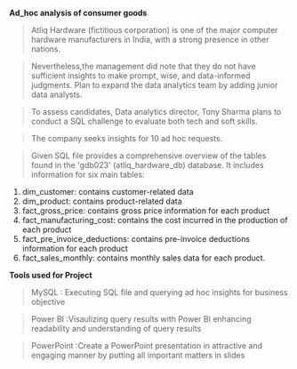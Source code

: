 **Ad_hoc analysis of consumer goods**

>Atliq Hardware (fictitious corporation) is one of the major computer hardware manufacturers in India,
with a strong presence in other nations.

>Nevertheless,the management did note that they do not have sufficient insights to make prompt, wise, and
 data-informed judgments. Plan to expand the data analytics team by adding junior data analysts.

>To assess candidates, Data analytics director, Tony Sharma plans to conduct a SQL challenge to evaluate both tech and soft skills.

>The company seeks insights for 10 ad hoc requests.

>Given SQL file provides a comprehensive overview of the tables found in the 'gdb023' (atliq_hardware_db) database.
It includes information for six main tables:
 
1. dim_customer: contains customer-related data
2. dim_product: contains product-related data
3. fact_gross_price: contains gross price information for each product
4. fact_manufacturing_cost: contains the cost incurred in the production of each product
5. fact_pre_invoice_deductions: contains pre-invoice deductions information for each product
6. fact_sales_monthly: contains monthly sales data for each product.

**Tools used for Project**
>MySQL : Executing SQL file and querying ad hoc insights for business objective

>Power BI :Visaulizing query results with Power BI enhancing readability and understanding of query results

>PowerPoint :Create a PowerPoint presentation in attractive and engaging manner by putting all important matters in slides



